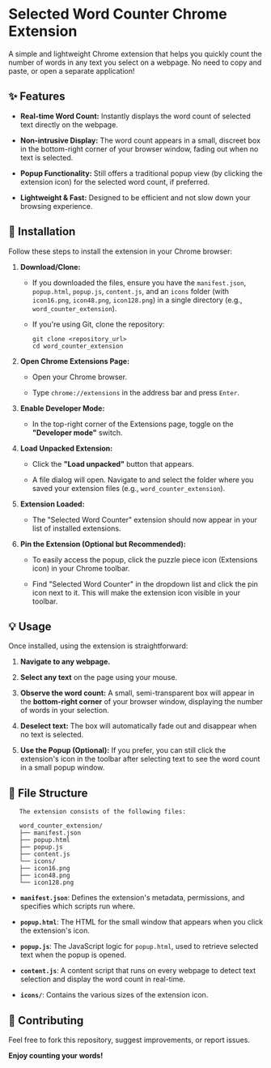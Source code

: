 # Selected Word Counter Chrome Extension

A simple and lightweight Chrome extension that helps you quickly count the number of words in any text you select on a webpage. No need to copy and paste, or open a separate application!

## ✨ Features

* **Real-time Word Count:** Instantly displays the word count of selected text directly on the webpage.

* **Non-intrusive Display:** The word count appears in a small, discreet box in the bottom-right corner of your browser window, fading out when no text is selected.

* **Popup Functionality:** Still offers a traditional popup view (by clicking the extension icon) for the selected word count, if preferred.

* **Lightweight & Fast:** Designed to be efficient and not slow down your browsing experience.

## 🚀 Installation

Follow these steps to install the extension in your Chrome browser:

1. **Download/Clone:**

   * If you downloaded the files, ensure you have the `manifest.json`, `popup.html`, `popup.js`, `content.js`, and an `icons` folder (with `icon16.png`, `icon48.png`, `icon128.png`) in a single directory (e.g., `word_counter_extension`).

   * If you're using Git, clone the repository:

     ```
     git clone <repository_url>
     cd word_counter_extension     
     ```

2. **Open Chrome Extensions Page:**

   * Open your Chrome browser.

   * Type `chrome://extensions` in the address bar and press `Enter`.

3. **Enable Developer Mode:**

   * In the top-right corner of the Extensions page, toggle on the **"Developer mode"** switch.

4. **Load Unpacked Extension:**

   * Click the **"Load unpacked"** button that appears.

   * A file dialog will open. Navigate to and select the folder where you saved your extension files (e.g., `word_counter_extension`).

5. **Extension Loaded:**

   * The "Selected Word Counter" extension should now appear in your list of installed extensions.

6. **Pin the Extension (Optional but Recommended):**

   * To easily access the popup, click the puzzle piece icon (Extensions icon) in your Chrome toolbar.

   * Find "Selected Word Counter" in the dropdown list and click the pin icon next to it. This will make the extension icon visible in your toolbar.

## 💡 Usage

Once installed, using the extension is straightforward:

1. **Navigate to any webpage.**

2. **Select any text** on the page using your mouse.

3. **Observe the word count:** A small, semi-transparent box will appear in the **bottom-right corner** of your browser window, displaying the number of words in your selection.

4. **Deselect text:** The box will automatically fade out and disappear when no text is selected.

5. **Use the Popup (Optional):** If you prefer, you can still click the extension's icon in the toolbar after selecting text to see the word count in a small popup window.

## 📁 File Structure
   ```
      The extension consists of the following files:

      word_counter_extension/
      ├── manifest.json
      ├── popup.html
      ├── popup.js
      ├── content.js
      └── icons/
      ├── icon16.png
      ├── icon48.png
      └── icon128.png
   ```

* **`manifest.json`**: Defines the extension's metadata, permissions, and specifies which scripts run where.

* **`popup.html`**: The HTML for the small window that appears when you click the extension's icon.

* **`popup.js`**: The JavaScript logic for `popup.html`, used to retrieve selected text when the popup is opened.

* **`content.js`**: A content script that runs on every webpage to detect text selection and display the word count in real-time.

* **`icons/`**: Contains the various sizes of the extension icon.

## 🤝 Contributing

Feel free to fork this repository, suggest improvements, or report issues.

**Enjoy counting your words!**